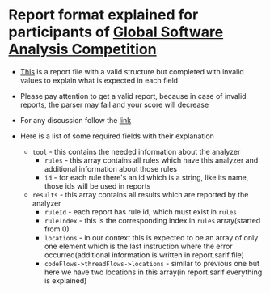 # Report format explained for participants of [Global Software Analysis Competition](https://gsac.tech/)

* [This](./report.sarif) is a report file with a valid structure but completed with invalid values to explain what is
  expected in each field

* Please pay attention to get a valid report, because in case of invalid reports, the parser may fail and your score will decrease
* For any discussion follow the [link](https://github.com/GSACTech/contest/discussions)
* Here is a list of some required fields with their explanation
    * `tool` - this contains the needed information about the analyzer
        * `rules` - this array contains all rules which have this analyzer and additional
          information about those rules
        * `id` - for each rule there's an id which is a string, like its name, those ids will be
          used in reports
    * `results` - this array contains all results which are reported by the analyzer
        * `ruleId` - each report has rule id, which must exist in `rules`
        * `ruleIndex` - this is the corresponding index in `rules` array(started from 0)
        * `locations` - in our context this is expected to be an array of only one element which is
          the last instruction where the error occurred(additional information is written in
          report.sarif
          file)
        * `codeFlows->threadFlows->locations` - similar to previous one but here we have two
          locations in this array(in report.sarif everything is explained)
